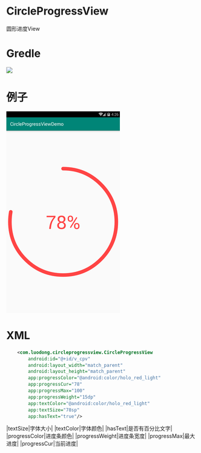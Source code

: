 # CircleProgressView
圆形进度View

# Gredle
[![](https://jitpack.io/v/luod852456/CircleProgressView.svg)](https://jitpack.io/#luod852456/CircleProgressView)

# 例子
![](https://github.com/luod852456/CircleProgressView/blob/master/circleprogressview_01.png)

# XML
```xml
    <com.luodong.circleprogressview.CircleProgressView
        android:id="@+id/v_cpv"
        android:layout_width="match_parent"
        android:layout_height="match_parent"
        app:progressColor="@android:color/holo_red_light"
        app:progressCur="78"
        app:progressMax="100"
        app:progressWeight="15dp"
        app:textColor="@android:color/holo_red_light"
        app:textSize="78sp"
        app:hasText="true"/>
```
|textSize|字体大小|
|textColor|字体颜色|
|hasText|是否有百分比文字|
|progressColor|进度条颜色|
|progressWeight|进度条宽度|
|progressMax|最大进度|
|progressCur|当前进度|
